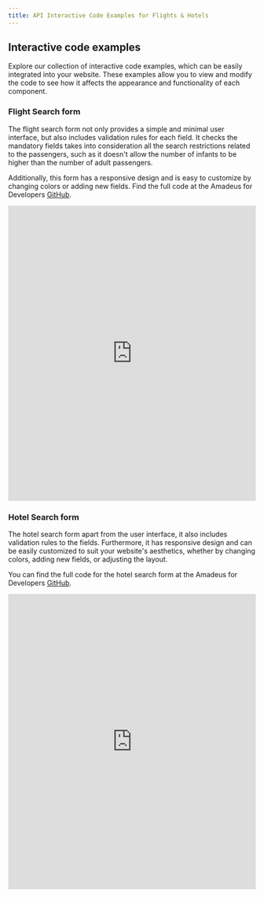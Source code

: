 ```yaml
---
title: API Interactive Code Examples for Flights & Hotels
---
```


## Interactive code examples

Explore our collection of interactive code examples, which can be easily integrated into your website. These examples allow you to view and modify the code to see how it affects the appearance and functionality of each component.

### Flight Search form

The flight search form not only provides a simple and minimal user interface, but also includes validation rules for each field. It checks the mandatory fields takes into consideration all the search restrictions related to the passengers, such as it doesn't allow the number of infants to be higher than the number of adult passengers.

Additionally, this form has a responsive design and is easy to customize by changing colors or adding new fields. Find the full code at the Amadeus for Developers [GitHub](https://github.com/amadeus4dev/flight-search-form).


<iframe height="600" style="width: 100%;" scrolling="no" title="Flight Search form" src="https://codepen.io/amadeus4dev/embed/jOpRReJ?default-tab=html%2Cresult&editable=true" frameborder="no" loading="lazy" allowtransparency="true" allowfullscreen="true">
  See the Pen <a href="https://codepen.io/amadeus4dev/pen/jOpRReJ">
  Flight Search form</a> by Amadeus for Developers (<a href="https://codepen.io/amadeus4dev">@amadeus4dev</a>)
  on <a href="https://codepen.io">CodePen</a>.
</iframe>


### Hotel Search form

The hotel search form apart from the user interface, it also includes validation rules to the fields. Furthermore, it has responsive design and can be easily customized to suit your website's aesthetics, whether by changing colors, adding new fields, or adjusting the layout.

You can find the full code for the hotel search form at the Amadeus for Developers [GitHub](https://github.com/amadeus4dev/hotel-search-form).

<iframe height="600" style="width: 100%;" scrolling="no" title="Hotel Search Form" src="https://codepen.io/amadeus4dev/embed/gOdOLKR?default-tab=html%2Cresult&editable=true" frameborder="no" loading="lazy" allowtransparency="true" allowfullscreen="true">
  See the Pen <a href="https://codepen.io/amadeus4dev/pen/gOdOLKR">
  Hotel Search Form</a> by Amadeus for Developers (<a href="https://codepen.io/amadeus4dev">@amadeus4dev</a>)
  on <a href="https://codepen.io">CodePen</a>.
</iframe>

